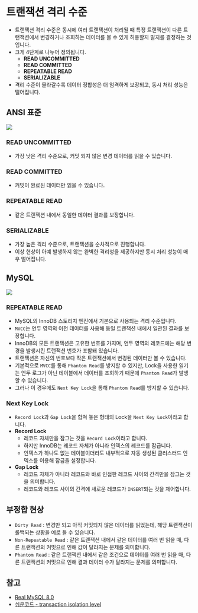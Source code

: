 # 트랜잭션 격리 수준

- 트랜잭션 격리 수준은 동시에 여러 트랜잭션이 처리될 때 특정 트랜잭션이 다른 트랜잭션에서 변경하거나 조회하는 데이터를 볼 수 있게 허용할지 말지를 결정하는 것입니다.
- 크게 4단계로 나누어 정의됩니다.
  - **READ UNCOMMITTED**
  - **READ COMMITTED**
  - **REPEATABLE READ**
  - **SERIALIZABLE**
- 격리 수준이 올라갈수록 데이터 정합성은 더 엄격하게 보장되고, 동시 처리 성능은 떨어집니다.

## ANSI 표준

<img src = "https://github.com/user-attachments/assets/f4deb51d-752c-4f19-b0e8-9c9429904395">

### READ UNCOMMITTED

- 가장 낮은 격리 수준으로, 커밋 되지 않은 변경 데이터를 읽을 수 있습니다.

### READ COMMITTED

- 커밋이 완료된 데이터만 읽을 수 있습니다.

### REPEATABLE READ

- 같은 트랜잭션 내에서 동일한 데이터 결과를 보장합니다.

### SERIALIZABLE

- 가장 높은 격리 수준으로, 트랜잭션을 순차적으로 진행합니다.
- 이상 현상이 아예 발생하지 않는 완벽한 격리성을 제공하지만 동시 처리 성능이 매우 떨어집니다.

## MySQL

<img src = "https://github.com/user-attachments/assets/e28a19d7-376b-4588-920b-40d2660fb992">

### REPEATABLE READ

- MySQL의 InnoDB 스토리지 엔진에서 기본으로 사용되는 격리 수준입니다.
- `MVCC`는 언두 영역의 이전 데이터를 사용해 동일 트랜잭션 내에서 일관된 결과를 보장합니다.
- InnoDB의 모든 트랜잭션은 고유한 번호를 가지며, 언두 영역의 레코드에는 해당 변경을 발생시킨 트랜잭션 번호가 포함돼 있습니다.
- 트랜잭션은 자신의 번호보다 작은 트랜잭션에서 변경된 데이터만 볼 수 있습니다.
- 기본적으로 `MVCC`를 통해 `Phantom Read`를 방지할 수 있지만, Lock을 사용한 읽기는 언두 로그가 아닌 테이블에서 데이터를 조회하기 때문에 `Phantom Read`가 발생할 수 있습니다.
- 그러나 이 경우에도 `Next Key Lock`을 통해 `Phantom Read`를 방지할 수 있습니다.

### Next Key Lock
- `Record Lock`과 `Gap Lock`을 합쳐 놓은 형태의 Lock을 `Next Key Lock`이라고 합니다.
- **Record Lock**
  - 레코드 자체만을 잠그는 것을 `Record Lock`이라고 합니다.
  - 하지만 InnoDB는 레코드 자체가 아니라 인덱스의 레코드를 잠급니다.
  - 인덱스가 하나도 없는 테이블이더라도 내부적으로 자동 생성된 클러스터드 인덱스를 이용해 잠금을 설정합니다.
- **Gap Lock**
  - 레코드 자체가 아니라 레코드와 바로 인접한 레코드 사이의 간격만을 잠그는 것을 의미합니다.
  - 레코드와 레코드 사이의 간격에 새로운 레코드가 `INSERT`되는 것을 제어합니다.

## 부정합 현상

- `Dirty Read` : 변경만 되고 아직 커밋되지 않은 데이터를 읽었는데, 해당 트랜잭션이 롤백되는 상황을 예로 들 수 있습니다. 
- `Non-Repeatable Read` : 같은 트랜잭션 내에서 같은 데이터를 여러 번 읽을 때, 다른 트랜잭션의 커밋으로 인해 값이 달라지는 문제를 의미합니다.
- `Phantom Read` : 같은 트랜잭션 내에서 같은 조건으로 데이터를 여러 번 읽을 때, 다른 트랜잭션의 커밋으로 인해 결과 데이터 수가 달라지는 문제를 의미합니다.

## 참고

- [Real MySQL 8.0](https://www.yes24.com/product/goods/103415627)
- [쉬운코드 - transaction isolation level](https://www.youtube.com/watch?v=bLLarZTrebU&pp=ygUa7Ims7Jq07L2U65OcIOqyqeumrCDsiJjspIA%3D)